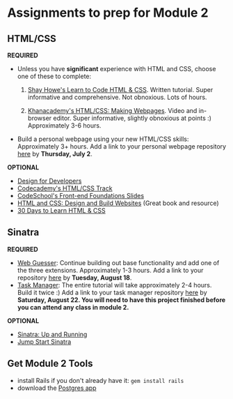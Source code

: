# Assignments to prep for Module 2

## HTML/CSS

**REQUIRED**

* Unless you have **significant** experience with HTML and CSS, choose one of these to complete: 

  1) [Shay Howe's Learn to Code HTML & CSS](http://learn.shayhowe.com/html-css/). Written tutorial. Super informative and comprehensive. Not obnoxious. Lots of hours. 

  2) [Khanacademy's HTML/CSS: Making Webpages](https://www.khanacademy.org/computing/computer-programming/html-css). Video and in-browser editor. Super informative, slightly obnoxious at points :) Approximately 3-6 hours. 

* Build a personal webpage using your new HTML/CSS skills: Approximately 3+ hours. Add a link to your personal webpage repository [here](https://github.com/turingschool/ruby-submissions/blob/master/1505/module_2_prep/personal_html_css.yml) by **Thursday, July 2**. 

**OPTIONAL**

* [Design for Developers](http://webdesign.tutsplus.com/series/design-school-for-developers--webdesign-13793)
* [Codecademy's HTML/CSS Track](http://www.codecademy.com/en/tracks/web)
* [CodeSchool's Front-end Foundations Slides](http://courseware.codeschool.com/front-end-foundations/Front-end-Foundations.pdf)
* [HTML and CSS: Design and Build Websites](http://www.amazon.com/HTML-CSS-Design-Build-Websites/dp/1118008189) (Great book and resource)
* [30 Days to Learn HTML & CSS](http://webdesign.tutsplus.com/courses/30-days-to-learn-html-css)

## Sinatra

**REQUIRED**

* [Web Guesser](http://tutorials.jumpstartlab.com/projects/web_guesser.html): Continue building out base functionality and add one of the three extensions. Approximately 1-3 hours. Add a link to your repository [here](https://github.com/turingschool/ruby-submissions/blob/master/1505/module_2_prep/webguesser.yml) by **Tuesday, August 18**. 
* [Task Manager](https://github.com/JumpstartLab/curriculum/blob/master/source/projects/task_manager.markdown): The entire tutorial will take approximately 2-4 hours. Build it twice :) Add a link to your task manager repository [here](https://github.com/turingschool/ruby-submissions/blob/master/1505/module_2_prep/task_manager.yml) by **Saturday, August 22. You will need to have this project finished before you can attend any class in module 2.** 

**OPTIONAL**

* [Sinatra: Up and Running](http://www.amazon.com/Sinatra-Up-Running-Alan-Harris/dp/1449304230/ref=sr_1_2?ie=UTF8&qid=1422133158&sr=8-2&keywords=sinatra+application)
* [Jump Start Sinatra](http://www.amazon.com/Jump-Start-Sinatra-Darren-Jones/dp/0987332147/ref=sr_1_1?ie=UTF8&qid=1422133181&sr=8-1&keywords=jumpstart+sinatra)

## Get Module 2 Tools

* install Rails if you don't already have it: `gem install rails`
* download the [Postgres app](http://postgresapp.com/)
